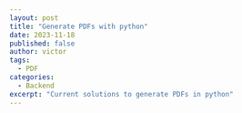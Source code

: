 ```yaml
---
layout: post
title: "Generate PDFs with python"
date: 2023-11-18
published: false
author: victor
tags:
  - PDF
categories:
  - Backend
excerpt: "Current solutions to generate PDFs in python"
---
```

